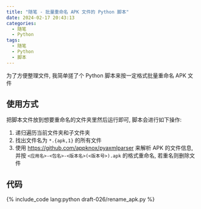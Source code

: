 ```yaml
---
title: "随笔 - 批量重命名 APK 文件的 Python 脚本"
date: 2024-02-17 20:43:13
categories:
  - 随笔
  - Python
tags:
  - 随笔
  - Python
  - 脚本
---
```


为了方便整理文件, 我简单搓了个 Python 脚本来按一定格式批量重命名 APK 文件

<!-- more -->

## 使用方式

把脚本文件放到想要重命名的文件夹里然后运行即可, 脚本会进行如下操作:

1. 递归遍历当前文件夹和子文件夹
2. 找出文件名为 `*.{apk,1}` 的所有文件
3. 使用 <https://github.com/appknox/pyaxmlparser> 来解析 APK 的文件信息, 并按 `<应用名>-<包名>-<版本名>(<版本号>).apk` 的格式重命名, 若重名则删除文件

## 代码

{% include_code lang:python draft-026/rename_apk.py %}
